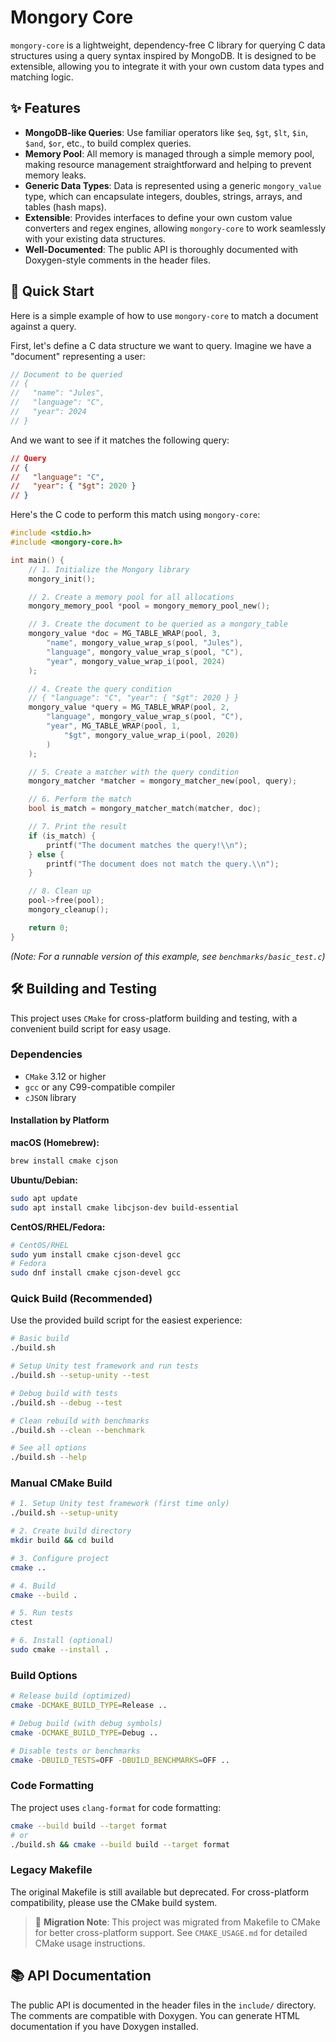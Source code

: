 # Mongory Core

`mongory-core` is a lightweight, dependency-free C library for querying C data structures using a query syntax inspired by MongoDB. It is designed to be extensible, allowing you to integrate it with your own custom data types and matching logic.

## ✨ Features

- **MongoDB-like Queries**: Use familiar operators like `$eq`, `$gt`, `$lt`, `$in`, `$and`, `$or`, etc., to build complex queries.
- **Memory Pool**: All memory is managed through a simple memory pool, making resource management straightforward and helping to prevent memory leaks.
- **Generic Data Types**: Data is represented using a generic `mongory_value` type, which can encapsulate integers, doubles, strings, arrays, and tables (hash maps).
- **Extensible**: Provides interfaces to define your own custom value converters and regex engines, allowing `mongory-core` to work seamlessly with your existing data structures.
- **Well-Documented**: The public API is thoroughly documented with Doxygen-style comments in the header files.

## 🚀 Quick Start

Here is a simple example of how to use `mongory-core` to match a document against a query.

First, let's define a C data structure we want to query. Imagine we have a "document" representing a user:

```c
// Document to be queried
// {
//   "name": "Jules",
//   "language": "C",
//   "year": 2024
// }
```

And we want to see if it matches the following query:

```json
// Query
// {
//   "language": "C",
//   "year": { "$gt": 2020 }
// }
```

Here's the C code to perform this match using `mongory-core`:

```c
#include <stdio.h>
#include <mongory-core.h>

int main() {
    // 1. Initialize the Mongory library
    mongory_init();

    // 2. Create a memory pool for all allocations
    mongory_memory_pool *pool = mongory_memory_pool_new();

    // 3. Create the document to be queried as a mongory_table
    mongory_value *doc = MG_TABLE_WRAP(pool, 3,
        "name", mongory_value_wrap_s(pool, "Jules"),
        "language", mongory_value_wrap_s(pool, "C"),
        "year", mongory_value_wrap_i(pool, 2024)
    );

    // 4. Create the query condition
    // { "language": "C", "year": { "$gt": 2020 } }
    mongory_value *query = MG_TABLE_WRAP(pool, 2,
        "language", mongory_value_wrap_s(pool, "C"),
        "year", MG_TABLE_WRAP(pool, 1,
            "$gt", mongory_value_wrap_i(pool, 2020)
        )
    );

    // 5. Create a matcher with the query condition
    mongory_matcher *matcher = mongory_matcher_new(pool, query);

    // 6. Perform the match
    bool is_match = mongory_matcher_match(matcher, doc);

    // 7. Print the result
    if (is_match) {
        printf("The document matches the query!\\n");
    } else {
        printf("The document does not match the query.\\n");
    }

    // 8. Clean up
    pool->free(pool);
    mongory_cleanup();

    return 0;
}
```
*(Note: For a runnable version of this example, see `benchmarks/basic_test.c`)*

## 🛠️ Building and Testing

This project uses `CMake` for cross-platform building and testing, with a convenient build script for easy usage.

### Dependencies
- `CMake` 3.12 or higher
- `gcc` or any C99-compatible compiler
- `cJSON` library

#### Installation by Platform

**macOS (Homebrew):**
```bash
brew install cmake cjson
```

**Ubuntu/Debian:**
```bash
sudo apt update
sudo apt install cmake libcjson-dev build-essential
```

**CentOS/RHEL/Fedora:**
```bash
# CentOS/RHEL
sudo yum install cmake cjson-devel gcc
# Fedora
sudo dnf install cmake cjson-devel gcc
```

### Quick Build (Recommended)

Use the provided build script for the easiest experience:

```bash
# Basic build
./build.sh

# Setup Unity test framework and run tests
./build.sh --setup-unity --test

# Debug build with tests
./build.sh --debug --test

# Clean rebuild with benchmarks
./build.sh --clean --benchmark

# See all options
./build.sh --help
```

### Manual CMake Build

```bash
# 1. Setup Unity test framework (first time only)
./build.sh --setup-unity

# 2. Create build directory
mkdir build && cd build

# 3. Configure project
cmake ..

# 4. Build
cmake --build .

# 5. Run tests
ctest

# 6. Install (optional)
sudo cmake --install .
```

### Build Options

```bash
# Release build (optimized)
cmake -DCMAKE_BUILD_TYPE=Release ..

# Debug build (with debug symbols)
cmake -DCMAKE_BUILD_TYPE=Debug ..

# Disable tests or benchmarks
cmake -DBUILD_TESTS=OFF -DBUILD_BENCHMARKS=OFF ..
```

### Code Formatting
The project uses `clang-format` for code formatting:
```bash
cmake --build build --target format
# or
./build.sh && cmake --build build --target format
```

### Legacy Makefile
The original Makefile is still available but deprecated. For cross-platform compatibility, please use the CMake build system.

> 📝 **Migration Note**: This project was migrated from Makefile to CMake for better cross-platform support. See `CMAKE_USAGE.md` for detailed CMake usage instructions.

## 📚 API Documentation

The public API is documented in the header files in the `include/` directory. The comments are compatible with Doxygen. You can generate HTML documentation if you have Doxygen installed.
